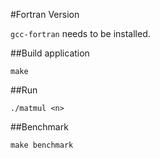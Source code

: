 #Fortran Version

`gcc-fortran` needs to be installed.

##Build application

`make`

##Run

`./matmul <n>`

##Benchmark

`make benchmark`

